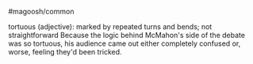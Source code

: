#magoosh/common

tortuous (adjective): marked by repeated turns and bends; not straightforward 
Because the logic behind McMahon's side of the debate was so tortuous, his audience came out either 
completely confused or, worse, feeling they'd been tricked. 
